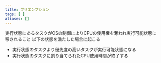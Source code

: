 ```yaml
---
title: プリエンプション
tags: [ ]
aliases: []
---
```

実行状態にあるタスクがOSの制御によりCPUの使用権を奪われ実行可能状態に移されること
以下の状態を満たした場合に起こる
- 実行状態のタスクより優先度の高いタスクが実行可能状態になる
- 実行状態のタスクに割り当てられたCPU使用時間が終了する